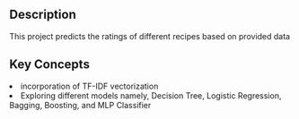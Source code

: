 <h2>Description</h2>
<p>This project predicts the ratings of different recipes based on provided data</p>
<h2>Key Concepts</h2>
<li>incorporation of TF-IDF vectorization</li>
<li>Exploring different models namely, Decision Tree, Logistic Regression, Bagging, Boosting, and MLP Classifier</li>
